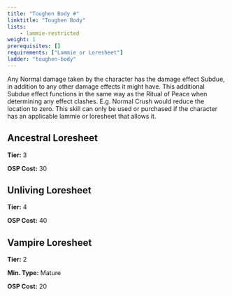 ```yaml
---
title: "Toughen Body #"
linktitle: "Toughen Body"
lists:
    - lammie-restricted
weight: 1
prerequisites: []
requirements: ["Lammie or Loresheet"]
ladder: "toughen-body"
---
```

Any Normal damage taken by the character has the damage effect Subdue, in addition to any other damage effects it might have. This additional Subdue effect functions in the same way as the Ritual of Peace when determining any effect clashes. E.g. Normal Crush would reduce the location to zero. This skill can only be used or purchased if the character has an applicable lammie or loresheet that allows it.


## Ancestral Loresheet

**Tier:** 3

**OSP Cost:** 30


## Unliving Loresheet

**Tier:** 4

**OSP Cost:** 40


## Vampire Loresheet

**Tier:** 2

**Min. Type:** Mature

**OSP Cost:** 20